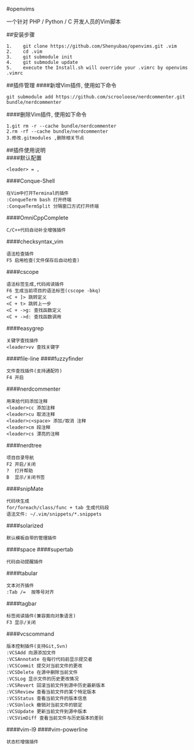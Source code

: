 #openvims

一个针对 PHP / Python / C 开发人员的Vim脚本

##安装步骤

    1.    git clone https://github.com/Shenyubao/openvims.git .vim
    2.    cd .vim
    3.    git submodule init
    4.    git submodule update
    5.    execute the Install.sh will override your .vimrc by openvims .vimrc

##插件管理
####新增Vim插件, 使用如下命令

    git submodule add https://github.com/scrooloose/nerdcommenter.git bundle/nerdcommenter

####删除Vim插件, 使用如下命令

    1.git rm -r --cache bundle/nerdcommenter
    2.rm -rf --cache bundle/nerdcommenter
    3.修改.gitmodules ,删除相关节点

##插件使用说明    
####默认配置

    <leader> = ,   
####Conque-Shell 

    在Vim中打开Terminal的插件
    :ConqueTerm bash 打开终端
    :ConqueTermSplit 分隔窗口方式打开终端 
    
####OmniCppComplete
    
    C/C++代码自动补全增强插件

####checksyntax_vim

    语法检查插件
    F5 启用检查(文件保存后自动检查)
    
####cscope
    
    语法标签生成,代码阅读插件
    F6 生成当前项目的语法标签(cscope -bkq)
    <C + ]> 跳转定义
    <C + t> 跳转上一步
    <C + ->g: 查找函数定义
    <C + ->d: 查找函数调用
    
####easygrep

    关键字查找插件
    <leader>vv 查找关键字
    
####file-line
####fuzzyfinder
    
    文件查找插件(支持通配符) 
    F4 开启
    
####nerdcommenter

    用来给代码添加注释
    <leader>cc 添加注释
    <leader>cu 取消注释
    <leader>c<space> 添加/取消 注释
    <leader>cm 段注释
    <leader>cs 漂亮的注释
    
####nerdtree
    
    项目目录导航
    F2 开启/关闭
    ?  打开帮助
    B  显示/关闭书签
    
####snipMate
    
    代码块生成
    for/foreach/class/func + tab 生成代码段
    语法文件: ~/.vim/snippets/*.snippets
    
####solarized
    
    默认模板自带的管理插件
####space
####supertab
    
    代码自动提醒插件
####tabular

    文本对齐插件
    :Tab /=  按等号对齐
####tagbar
    
    标签阅读插件(兼容面向对象语言)
    F3 显示/关闭
####vcscommand
    
    版本控制插件(支持Git,Svn)
    :VCSAdd 向源添加文件
    :VCSAnnotate 在每行代码前显示提交者
    :VCSCommit 提交对当前文件的更改
    :VCSDelete 在源中删除当前文件
    :VCSLog 显示文件的历史更改情况
    :VCSRevert 回滚当前文件到源中历史最新版本
    :VCSReview 查看当前文件的某个特定版本
    :VCSStatus 查看当前文件的版本信息
    :VCSUnlock 撤销对当前文件的锁定
    :VCSUpdate 更新当前文件到源中版本
    :VCSVimDiff 查看当前文件与历史版本的差别

####vim-l9
####vim-powerline
    
    状态栏增强插件
